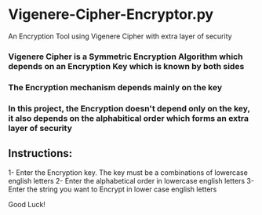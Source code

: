 # Vigenere-Cipher-Encryptor.py
An Encryption Tool using Vigenere Cipher with extra layer of security

### Vigenere Cipher is a Symmetric Encryption Algorithm which depends on an Encryption Key which is known by both sides
### The Encryption mechanism depends mainly on the key 
### In this project, the Encryption doesn't depend only on the key, it also depends on the alphabitical order which forms an extra layer of security


## Instructions:
1- Enter the Encryption key. The key must be a combinations of lowercase english letters
2- Enter the alphabetical order in lowercase english letters
3- Enter the string you want to Encrypt in lower case english letters


Good Luck!
